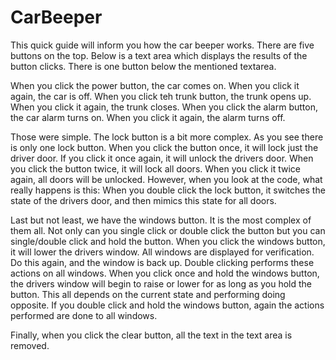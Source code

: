 # CarBeeper
This quick guide will inform you how the car beeper works.
There are five buttons on the top. 
Below is a text area which displays the results of the button clicks.
There is one button below the mentioned textarea.

When you click the power button, the car comes on. When you click it again, the car is off.
When you click teh trunk button, the trunk opens up. When you click it again, the trunk closes.
When you click the alarm button, the car alarm turns on. When you click it again, the alarm turns off.

Those were simple. The lock button is a bit more complex. As you see there is only one lock button.
When you click the button once, it will lock just the driver door. If you click it once again, it will unlock the drivers door. 
When you click the button twice, it will lock all doors. When you click it twice again, all doors will be unlocked.
However, when you look at the code, what really happens is this:
When you double click the lock button, it switches the state of the drivers door, and then mimics this state for all doors.

Last but not least, we have the windows button. It is the most complex of them all. Not only can you single click or double click the button but you can single/double click and hold the button.
When you click the windows button, it will lower the drivers window. All windows are displayed for verification. Do this again, and the window is back up. Double clicking performs these actions on all windows.
When you click once and hold the windows button, the drivers window will begin to raise or lower for as long as you hold the button. This all depends on the current state and performing doing opposite. If you double click and hold the windows button, again the actions performed are done to all windows.

Finally, when you click the clear button, all the text in the text area is removed. 
